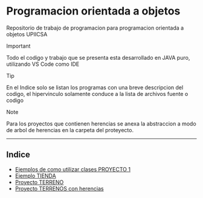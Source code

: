 # Programacion orientada a objetos


Repositorio de trabajo de programacion para programacion orientada a objetos UPIICSA

>[!IMPORTANT]
>Todo el codigo y trabajo que se presenta esta desarrollado en JAVA puro, utilizando VS Code como IDE

> [!TIP]
> En el Indice solo se listan los programas con una breve descripcion del codigo, el hipervinculo solamente conduce a la lista de archivos fuente o codigo

> [!NOTE]
> Para los proyectos que contienen herencias se anexa la abstraccion a modo de arbol de herencias en la carpeta del proteyecto.
___
## Indice
- [Ejemplos de como utilizar clases PROYECTO 1](Proyecto1/src)
- [Ejemplo TIENDA](Proyecto_TIENDA/Proyecto_TIENDA/src)
- [Proyecto TERRENO](Proyecto_TERRENOS/Terrenos/src)
- [Proyecto TERRENOS con herencias](Terrenos_herencias/Terrenos)

